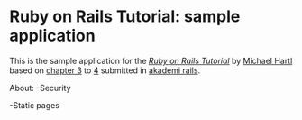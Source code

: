 
# Ruby on Rails Tutorial: sample application

This is the sample application for
the [*Ruby on Rails Tutorial*](http://railstutorial.org/)
 by [Michael Hartl](http://michaelhartl.com) based on [chapter 3](http://ruby.railstutorial.org/chapters/static-pages#top) to [4](ruby.railstutorial.org/chapters/rails-flavored-ruby#top) submitted in [akademi rails](http://akademirails.com).

About:
-Security 

-Static pages
